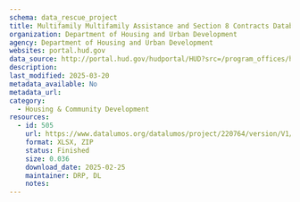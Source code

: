 ```yaml
---
schema: data_rescue_project 
title: Multifamily Multifamily Assistance and Section 8 Contracts Database
organization: Department of Housing and Urban Development
agency: Department of Housing and Urban Development
websites: portal.hud.gov
data_source: http://portal.hud.gov/hudportal/HUD?src=/program_offices/housing/mfh/exp/mfhdiscl
description: 
last_modified: 2025-03-20
metadata_available: No
metadata_url: 
category:
  - Housing & Community Development 
resources:
  - id: 505
    url: https://www.datalumos.org/datalumos/project/220764/version/V1/view
    format: XLSX, ZIP
    status: Finished
    size: 0.036
    download_date: 2025-02-25
    maintainer: DRP, DL
    notes: 
---
```

